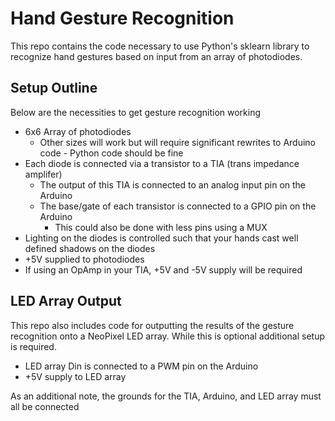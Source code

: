 # Hand Gesture Recognition

This repo contains the code necessary to use Python's sklearn library to recognize hand gestures based on input from an array of photodiodes.

## Setup Outline
Below are the necessities to get gesture recognition working
* 6x6 Array of photodiodes
  * Other sizes will work but will require significant rewrites to Arduino code - Python code should be fine
* Each diode is connected via a transistor to a TIA (trans impedance amplifer)
  * The output of this TIA is connected to an analog input pin on the Arduino
  * The base/gate of each transistor is connected to a GPIO pin on the Arduino
    * This could also be done with less pins using a MUX
* Lighting on the diodes is controlled such that your hands cast well defined shadows on the diodes
* +5V supplied to photodiodes
* If using an OpAmp in your TIA, +5V and -5V supply will be required

## LED Array Output
This repo also includes code for outputting the results of the gesture recognition onto a NeoPixel LED array. While this is optional additional setup is required.
* LED array Din is connected to a PWM pin on the Arduino
* +5V supply to LED array

As an additional note, the grounds for the TIA, Arduino, and LED array must all be connected